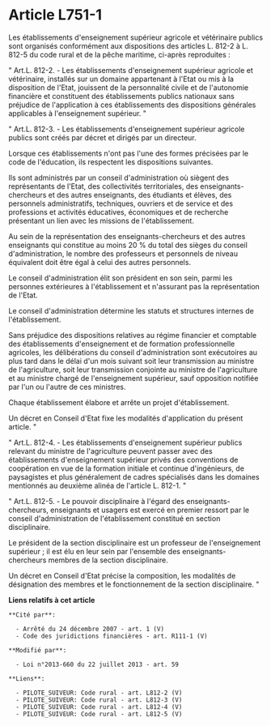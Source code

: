# Article L751-1

Les établissements d'enseignement supérieur agricole et vétérinaire publics sont organisés conformément aux dispositions des
articles L. 812-2 à L. 812-5 du code rural et de la pêche maritime, ci-après reproduites : 

" Art.L. 812-2. - Les établissements d'enseignement supérieur agricole et vétérinaire, installés sur un domaine appartenant à
l'Etat ou mis à la disposition de l'Etat, jouissent de la personnalité civile et de l'autonomie financière et constituent des
établissements publics nationaux sans préjudice de l'application à ces établissements des dispositions générales applicables
à l'enseignement supérieur. " 

" Art.L. 812-3. - Les établissements d'enseignement supérieur agricole publics sont créés par décret et dirigés par un
directeur. 

Lorsque ces établissements n'ont pas l'une des formes précisées par le code de l'éducation, ils respectent les dispositions
suivantes.

Ils sont administrés par un conseil d'administration où siègent des représentants de l'Etat, des collectivités territoriales,
des enseignants-chercheurs et des autres enseignants, des étudiants et élèves, des personnels administratifs, techniques,
ouvriers et de service et des professions et activités éducatives, économiques et de recherche présentant un lien avec les
missions de l'établissement.

Au sein de la représentation des enseignants-chercheurs et des autres enseignants qui constitue au moins 20 % du total des
sièges du conseil d'administration, le nombre des professeurs et personnels de niveau équivalent doit être égal à celui des
autres personnels.

Le conseil d'administration élit son président en son sein, parmi les personnes extérieures à l'établissement et n'assurant
pas la représentation de l'Etat.

Le conseil d'administration détermine les statuts et structures internes de l'établissement.

Sans préjudice des dispositions relatives au régime financier et comptable des établissements d'enseignement et de formation
professionnelle agricoles, les délibérations du conseil d'administration sont exécutoires au plus tard dans le délai d'un
mois suivant soit leur transmission au ministre de l'agriculture, soit leur transmission conjointe au ministre de
l'agriculture et au ministre chargé de l'enseignement supérieur, sauf opposition notifiée par l'un ou l'autre de ces
ministres.

Chaque établissement élabore et arrête un projet d'établissement.

Un décret en Conseil d'Etat fixe les modalités d'application du présent article. " 

" Art.L. 812-4. - Les établissements d'enseignement supérieur publics relevant du ministre de l'agriculture peuvent passer
avec des établissements d'enseignement supérieur privés des conventions de coopération en vue de la formation initiale et
continue d'ingénieurs, de paysagistes et plus généralement de cadres spécialisés dans les domaines mentionnés au deuxième
alinéa de l'article L. 812-1. " 

" Art.L. 812-5. - Le pouvoir disciplinaire à l'égard des enseignants-chercheurs, enseignants et usagers est exercé en premier
ressort par le conseil d'administration de l'établissement constitué en section disciplinaire. 

Le président de la section disciplinaire est un professeur de l'enseignement supérieur ; il est élu en leur sein par
l'ensemble des enseignants-chercheurs membres de la section disciplinaire. 

Un décret en Conseil d'Etat précise la composition, les modalités de désignation des membres et le fonctionnement de la
section disciplinaire. "

**Liens relatifs à cet article**

	**Cité par**:

	  - Arrêté du 24 décembre 2007 - art. 1 (V)
	  - Code des juridictions financières - art. R111-1 (V)

	**Modifié par**:

	  - Loi n°2013-660 du 22 juillet 2013 - art. 59

	**Liens**:

	  - PILOTE_SUIVEUR: Code rural - art. L812-2 (V)
	  - PILOTE_SUIVEUR: Code rural - art. L812-3 (V)
	  - PILOTE_SUIVEUR: Code rural - art. L812-4 (V)
	  - PILOTE_SUIVEUR: Code rural - art. L812-5 (V)
